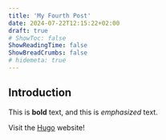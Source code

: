 ```yaml
---
title: 'My Fourth Post'
date: 2024-07-22T12:15:22+02:00
draft: true
# ShowToc: false
ShowReadingTime: false
ShowBreadCrumbs: false
# hidemeta: true
---
```


## Introduction

This is **bold** text, and this is *emphasized* text.

Visit the [Hugo](https://gohugo.io) website!
